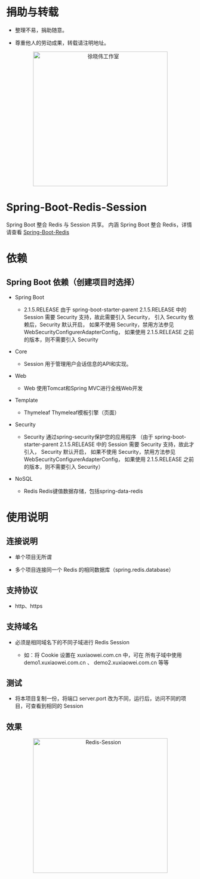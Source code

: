 # 捐助与转载

- 整理不易，捐助随意。

- 尊重他人的劳动成果，转载请注明地址。

<p align=center>
  <a href="https://xuxiaowei.com.cn">
    <img src="https://cdn2.xuxiaowei.com.cn/img/QRCode.png/xuxiaowei.com.cn" alt="徐晓伟工作室" width="360">
  </a>
</p>


# Spring-Boot-Redis-Session
Spring Boot 整合 Redis 与 Session 共享。
内涵 Spring Boot 整合 Redis，详情请查看 [Spring-Boot-Redis](https://github.com/XXWXHK/Spring-Boot-Redis)

# 依赖

## Spring Boot 依赖（创建项目时选择）

- Spring Boot
    - 2.1.5.RELEASE         由于 spring-boot-starter-parent 2.1.5.RELEASE 中的 Session 需要 Security 支持，故此需要引入 Security，
                            引入 Security 依赖后，Security 默认开启，
                            如果不使用 Security，禁用方法参见 WebSecurityConfigurerAdapterConfig，
                            如果使用 2.1.5.RELEASE 之前的版本，则不需要引入 Security
- Core
    - Session               用于管理用户会话信息的API和实现。
    
- Web
    - Web                   使用Tomcat和Spring MVC进行全栈Web开发
    
- Template
	- Thymeleaf             Thymeleaf模板引擎（页面）
    
- Security
    - Security              通过spring-security保护您的应用程序
                            （由于 spring-boot-starter-parent 2.1.5.RELEASE 中的 Session 需要 Security 支持，故此才引入，
                            Security 默认开启，
                            如果不使用 Security，禁用方法参见 WebSecurityConfigurerAdapterConfig，
                            如果使用 2.1.5.RELEASE 之前的版本，则不需要引入 Security）
    
- NoSQL
    - Redis                 Redis键值数据存储，包括spring-data-redis
    
# 使用说明

## 连接说明

- 单个项目无所谓

- 多个项目连接同一个 Redis 的相同数据库（spring.redis.database）

## 支持协议

- http、https

## 支持域名

- 必须是相同域名下的不同子域进行 Redis Session

    - 如：将 Cookie 设置在 xuxiaowei.com.cn 中，可在 所有子域中使用 demo1.xuxiaowei.com.cn 、 demo2.xuxiaowei.com.cn 等等

## 测试

- 将本项目复制一份，将端口 server.port 改为不同，运行后，访问不同的项目，可查看到相同的 Session

## 效果

<p align=center>
    <img src="https://cdn2.xuxiaowei.com.cn/img/Redis-Session.png/xuxiaowei.com.cn" alt="Redis-Session" width="360">
</p>
